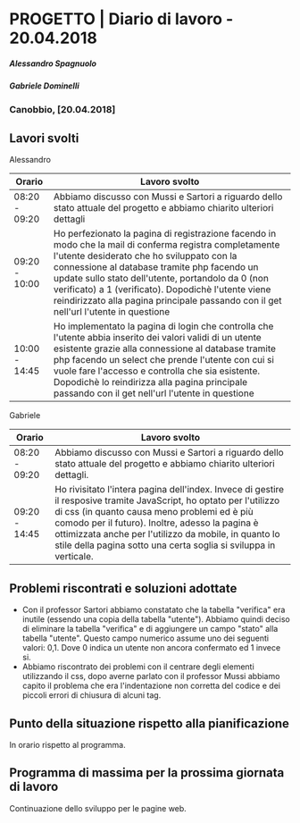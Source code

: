# PROGETTO | Diario di lavoro - 20.04.2018
##### Alessandro Spagnuolo
##### Gabriele Dominelli
### Canobbio, [20.04.2018]

## Lavori svolti
Alessandro

|Orario        |Lavoro svolto                 |
|--------------|------------------------------|
|08:20 - 09:20 |Abbiamo discusso con Mussi e Sartori a riguardo dello stato attuale del progetto e abbiamo chiarito ulteriori dettagli|
|09:20 - 10:00 |Ho perfezionato la pagina di registrazione facendo in modo che la mail di conferma registra completamente l'utente desiderato che ho sviluppato con la connessione al database tramite php facendo un update sullo stato dell'utente, portandolo da 0 (non verificato) a 1 (verificato). Dopodichè l'utente viene reindirizzato alla pagina principale passando con il get nell'url l'utente in questione|
|10:00 - 14:45 |Ho implementato la pagina di login che controlla che l'utente abbia inserito dei valori validi di un utente esistente grazie alla connessione al database tramite php facendo un select che prende l'utente con cui si vuole fare l'accesso e controlla che sia esistente. Dopodichè lo reindirizza alla pagina principale passando con il get nell'url l'utente in questione|


Gabriele

|Orario        |Lavoro svolto                 |
|--------------|------------------------------|
|08:20 - 09:20 |Abbiamo discusso con Mussi e Sartori a riguardo dello stato attuale del progetto e abbiamo chiarito ulteriori dettagli.|
|09:20 - 14:45 |Ho rivisitato l'intera pagina dell'index. Invece di gestire il resposive tramite JavaScript, ho optato per l'utilizzo di css (in quanto causa meno problemi ed è più comodo per il futuro). Inoltre, adesso la pagina è ottimizzata anche per l'utilizzo da mobile, in quanto lo stile della pagina sotto una certa soglia si sviluppa in verticale.|



##  Problemi riscontrati e soluzioni adottate
 - Con il professor Sartori abbiamo constatato che la tabella "verifica" era inutile (essendo una copia della tabella "utente").
Abbiamo quindi deciso di eliminare la tabella "verifica" e di aggiungere un campo "stato" alla tabella "utente". Questo campo numerico assume uno dei seguenti valori: 0,1. Dove 0 indica un utente non ancora confermato ed 1 invece si.
 - Abbiamo riscontrato dei problemi con il centrare degli elementi utilizzando il css, dopo averne parlato con il professor Mussi abbiamo capito il problema che era l'indentazione non corretta del codice e dei piccoli errori di chiusura di alcuni tag.

##  Punto della situazione rispetto alla pianificazione
In orario rispetto al programma.


## Programma di massima per la prossima giornata di lavoro
Continuazione dello sviluppo per le pagine web.
